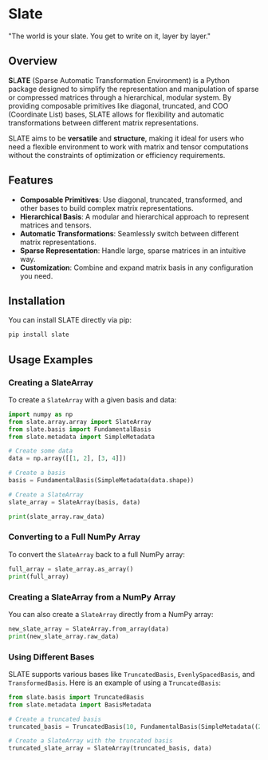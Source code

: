 # Slate

"The world is your slate. You get to write on it, layer by layer."

## Overview

**S**L**ATE** (Sparse Automatic Transformation Environment) is a Python package designed to simplify the representation and manipulation of sparse or compressed matrices through a hierarchical, modular system. By providing composable primitives like diagonal, truncated, and COO (Coordinate List) bases, SLATE allows for flexibility and automatic transformations between different matrix representations.

SLATE aims to be **versatile** and **structure**, making it ideal for users who need a flexible environment to work with matrix and tensor computations without the constraints of optimization or efficiency requirements.

## Features

- **Composable Primitives**: Use diagonal, truncated, transformed, and other bases to build complex matrix representations.
- **Hierarchical Basis**: A modular and hierarchical approach to represent matrices and tensors.
- **Automatic Transformations**: Seamlessly switch between different matrix representations.
- **Sparse Representation**: Handle large, sparse matrices in an intuitive way.
- **Customization**: Combine and expand matrix basis in any configuration you need.

## Installation

You can install SLATE directly via pip:

```bash
pip install slate
```

## Usage Examples

### Creating a SlateArray

To create a `SlateArray` with a given basis and data:

```python
import numpy as np
from slate.array.array import SlateArray
from slate.basis import FundamentalBasis
from slate.metadata import SimpleMetadata

# Create some data
data = np.array([[1, 2], [3, 4]])

# Create a basis
basis = FundamentalBasis(SimpleMetadata(data.shape))

# Create a SlateArray
slate_array = SlateArray(basis, data)

print(slate_array.raw_data)
```

### Converting to a Full NumPy Array

To convert the `SlateArray` back to a full NumPy array:

```python
full_array = slate_array.as_array()
print(full_array)
```

### Creating a SlateArray from a NumPy Array

You can also create a `SlateArray` directly from a NumPy array:

```python
new_slate_array = SlateArray.from_array(data)
print(new_slate_array.raw_data)
```

### Using Different Bases

SLATE supports various bases like `TruncatedBasis`, `EvenlySpacedBasis`, and `TransformedBasis`. Here is an example of using a `TruncatedBasis`:

```python
from slate.basis import TruncatedBasis
from slate.metadata import BasisMetadata

# Create a truncated basis
truncated_basis = TruncatedBasis(10, FundamentalBasis(SimpleMetadata((20,))))

# Create a SlateArray with the truncated basis
truncated_slate_array = SlateArray(truncated_basis, data)
```
